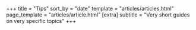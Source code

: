 +++
title = "Tips"
sort_by = "date"
template = "articles/articles.html"
page_template = "articles/article.html"
[extra]
subtitle = "Very short guides on very specific topics"
+++
